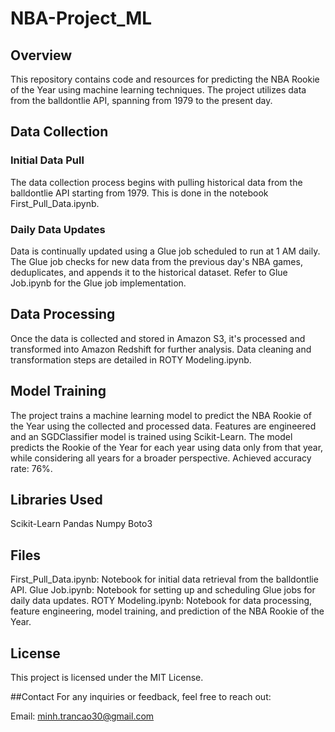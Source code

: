# NBA-Project_ML
## Overview
This repository contains code and resources for predicting the NBA Rookie of the Year using machine learning techniques. The project utilizes data from the balldontlie API, spanning from 1979 to the present day.

## Data Collection
### Initial Data Pull
The data collection process begins with pulling historical data from the balldontlie API starting from 1979.
This is done in the notebook First_Pull_Data.ipynb.
### Daily Data Updates
Data is continually updated using a Glue job scheduled to run at 1 AM daily.
The Glue job checks for new data from the previous day's NBA games, deduplicates, and appends it to the historical dataset.
Refer to Glue Job.ipynb for the Glue job implementation.
## Data Processing
Once the data is collected and stored in Amazon S3, it's processed and transformed into Amazon Redshift for further analysis.
Data cleaning and transformation steps are detailed in ROTY Modeling.ipynb.
## Model Training
The project trains a machine learning model to predict the NBA Rookie of the Year using the collected and processed data.
Features are engineered and an SGDClassifier model is trained using Scikit-Learn.
The model predicts the Rookie of the Year for each year using data only from that year, while considering all years for a broader perspective.
Achieved accuracy rate: 76%.
## Libraries Used
Scikit-Learn
Pandas
Numpy
Boto3

## Files
First_Pull_Data.ipynb: Notebook for initial data retrieval from the balldontlie API.
Glue Job.ipynb: Notebook for setting up and scheduling Glue jobs for daily data updates.
ROTY Modeling.ipynb: Notebook for data processing, feature engineering, model training, and prediction of the NBA Rookie of the Year.
## License
This project is licensed under the MIT License.

##Contact
For any inquiries or feedback, feel free to reach out:

Email: minh.trancao30@gmail.com
